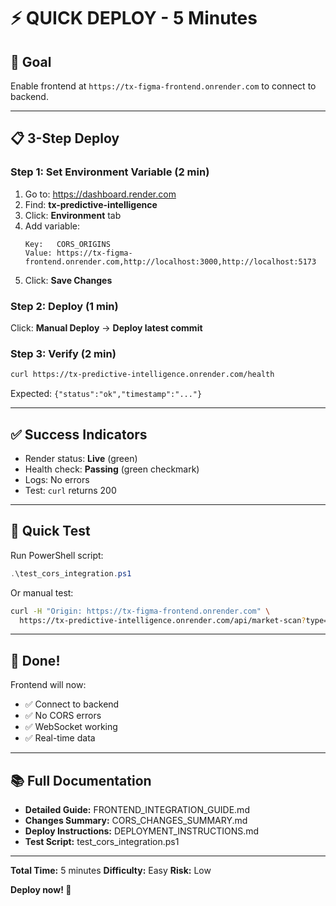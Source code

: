 # ⚡ QUICK DEPLOY - 5 Minutes

## 🎯 Goal
Enable frontend at `https://tx-figma-frontend.onrender.com` to connect to backend.

---

## 📋 3-Step Deploy

### Step 1: Set Environment Variable (2 min)
1. Go to: https://dashboard.render.com
2. Find: **tx-predictive-intelligence**
3. Click: **Environment** tab
4. Add variable:
   ```
   Key:   CORS_ORIGINS
   Value: https://tx-figma-frontend.onrender.com,http://localhost:3000,http://localhost:5173
   ```
5. Click: **Save Changes**

### Step 2: Deploy (1 min)
Click: **Manual Deploy** → **Deploy latest commit**

### Step 3: Verify (2 min)
```bash
curl https://tx-predictive-intelligence.onrender.com/health
```

Expected: `{"status":"ok","timestamp":"..."}`

---

## ✅ Success Indicators

- Render status: **Live** (green)
- Health check: **Passing** (green checkmark)
- Logs: No errors
- Test: `curl` returns 200

---

## 🧪 Quick Test

Run PowerShell script:
```powershell
.\test_cors_integration.ps1
```

Or manual test:
```bash
curl -H "Origin: https://tx-figma-frontend.onrender.com" \
  https://tx-predictive-intelligence.onrender.com/api/market-scan?type=trending
```

---

## 🎉 Done!

Frontend will now:
- ✅ Connect to backend
- ✅ No CORS errors
- ✅ WebSocket working
- ✅ Real-time data

---

## 📚 Full Documentation

- **Detailed Guide:** FRONTEND_INTEGRATION_GUIDE.md
- **Changes Summary:** CORS_CHANGES_SUMMARY.md
- **Deploy Instructions:** DEPLOYMENT_INSTRUCTIONS.md
- **Test Script:** test_cors_integration.ps1

---

**Total Time:** 5 minutes
**Difficulty:** Easy
**Risk:** Low

**Deploy now! 🚀**
